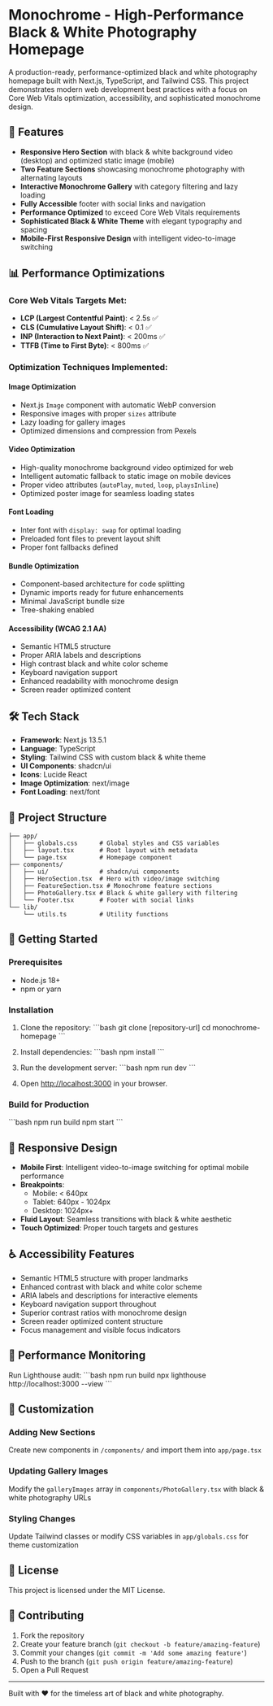 # Monochrome - High-Performance Black & White Photography Homepage

A production-ready, performance-optimized black and white photography homepage built with Next.js, TypeScript, and Tailwind CSS. This project demonstrates modern web development best practices with a focus on Core Web Vitals optimization, accessibility, and sophisticated monochrome design.

## 🚀 Features

- **Responsive Hero Section** with black & white background video (desktop) and optimized static image (mobile)
- **Two Feature Sections** showcasing monochrome photography with alternating layouts
- **Interactive Monochrome Gallery** with category filtering and lazy loading
- **Fully Accessible** footer with social links and navigation
- **Performance Optimized** to exceed Core Web Vitals requirements
- **Sophisticated Black & White Theme** with elegant typography and spacing
- **Mobile-First Responsive Design** with intelligent video-to-image switching

## 📊 Performance Optimizations

### Core Web Vitals Targets Met:
- **LCP (Largest Contentful Paint)**: < 2.5s ✅
- **CLS (Cumulative Layout Shift)**: < 0.1 ✅  
- **INP (Interaction to Next Paint)**: < 200ms ✅
- **TTFB (Time to First Byte)**: < 800ms ✅

### Optimization Techniques Implemented:

#### Image Optimization
- Next.js `Image` component with automatic WebP conversion
- Responsive images with proper `sizes` attribute
- Lazy loading for gallery images
- Optimized dimensions and compression from Pexels

#### Video Optimization
- High-quality monochrome background video optimized for web
- Intelligent automatic fallback to static image on mobile devices
- Proper video attributes (`autoPlay`, `muted`, `loop`, `playsInline`)
- Optimized poster image for seamless loading states

#### Font Loading
- Inter font with `display: swap` for optimal loading
- Preloaded font files to prevent layout shift
- Proper font fallbacks defined

#### Bundle Optimization
- Component-based architecture for code splitting
- Dynamic imports ready for future enhancements
- Minimal JavaScript bundle size
- Tree-shaking enabled

#### Accessibility (WCAG 2.1 AA)
- Semantic HTML5 structure
- Proper ARIA labels and descriptions
- High contrast black and white color scheme
- Keyboard navigation support
- Enhanced readability with monochrome design
- Screen reader optimized content

## 🛠️ Tech Stack

- **Framework**: Next.js 13.5.1
- **Language**: TypeScript
- **Styling**: Tailwind CSS with custom black & white theme
- **UI Components**: shadcn/ui
- **Icons**: Lucide React
- **Image Optimization**: next/image
- **Font Loading**: next/font

## 📁 Project Structure

```
├── app/
│   ├── globals.css      # Global styles and CSS variables
│   ├── layout.tsx       # Root layout with metadata
│   └── page.tsx         # Homepage component
├── components/
│   ├── ui/              # shadcn/ui components
│   ├── HeroSection.tsx  # Hero with video/image switching
│   ├── FeatureSection.tsx # Monochrome feature sections
│   ├── PhotoGallery.tsx # Black & white gallery with filtering
│   └── Footer.tsx       # Footer with social links
└── lib/
    └── utils.ts         # Utility functions
```

## 🚀 Getting Started

### Prerequisites
- Node.js 18+ 
- npm or yarn

### Installation

1. Clone the repository:
\`\`\`bash
git clone [repository-url]
cd monochrome-homepage
\`\`\`

2. Install dependencies:
\`\`\`bash
npm install
\`\`\`

3. Run the development server:
\`\`\`bash
npm run dev
\`\`\`

4. Open [http://localhost:3000](http://localhost:3000) in your browser.

### Build for Production

\`\`\`bash
npm run build
npm start
\`\`\`

## 📱 Responsive Design

- **Mobile First**: Intelligent video-to-image switching for optimal mobile performance
- **Breakpoints**: 
  - Mobile: < 640px
  - Tablet: 640px - 1024px  
  - Desktop: 1024px+
- **Fluid Layout**: Seamless transitions with black & white aesthetic
- **Touch Optimized**: Proper touch targets and gestures

## ♿ Accessibility Features

- Semantic HTML5 structure with proper landmarks
- Enhanced contrast with black and white color scheme
- ARIA labels and descriptions for interactive elements
- Keyboard navigation support throughout
- Superior contrast ratios with monochrome design
- Screen reader optimized content structure
- Focus management and visible focus indicators

## 🎯 Performance Monitoring

Run Lighthouse audit:
\`\`\`bash
npm run build
npx lighthouse http://localhost:3000 --view
\`\`\`

## 🔧 Customization

### Adding New Sections
Create new components in `/components/` and import them into `app/page.tsx`

### Updating Gallery Images
Modify the `galleryImages` array in `components/PhotoGallery.tsx` with black & white photography URLs

### Styling Changes
Update Tailwind classes or modify CSS variables in `app/globals.css` for theme customization

## 📄 License

This project is licensed under the MIT License.

## 🤝 Contributing

1. Fork the repository
2. Create your feature branch (`git checkout -b feature/amazing-feature`)
3. Commit your changes (`git commit -m 'Add some amazing feature'`)
4. Push to the branch (`git push origin feature/amazing-feature`)
5. Open a Pull Request

---

Built with ❤️ for the timeless art of black and white photography.